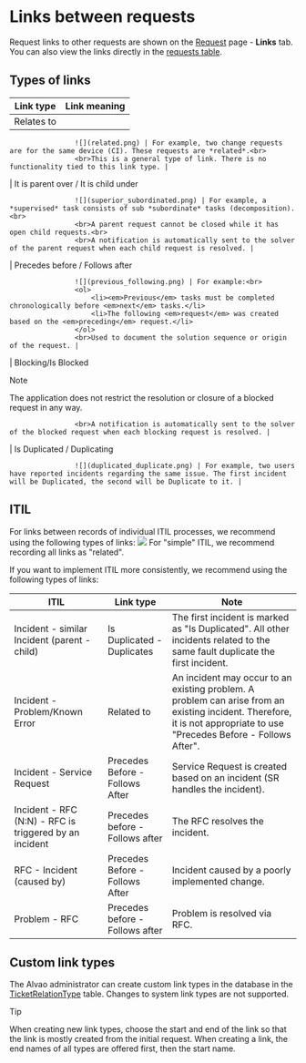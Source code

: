 # Links between requests
      
Request links to other requests are shown on the [Request](../../list-of-windows/alvao-webapp/requests/request) page -  **Links** tab. You can also view the links directly in the [requests table](../../list-of-windows/alvao-webapp/requests/table-of-requests).
      
## Types of links

| Link type | Link meaning |
| --- | --- |
| Relates to  <br>

                    ![](related.png) | For example, two change requests are for the same device (CI). These requests are *related*.<br>
                    <br>This is a general type of link. There is no functionality tied to this link type. |
| It is parent over / It is child under  <br>

                    ![](superior_subordinated.png) | For example, a *supervised* task consists of sub *subordinate* tasks (decomposition).<br>
                    <br>A parent request cannot be closed while it has open child requests.<br>
                    <br>A notification is automatically sent to the solver of the parent request when each child request is resolved. |
| Precedes before / Follows after  <br>

                    ![](previous_following.png) | For example:<br>
                    <ol>
                        <li><em>Previous</em> tasks must be completed chronologically before <em>next</em> tasks.</li>
                        <li>The following <em>request</em> was created based on the <em>preceding</em> request.</li>
                    </ol>
                    <br>Used to document the solution sequence or origin of the request. |
| Blocking/Is Blocked  <br>

> [!NOTE]
> The application does not restrict the resolution or closure of a blocked request in any way.<br>

                    <br>A notification is automatically sent to the solver of the blocked request when each blocking request is resolved. |
| Is Duplicated / Duplicating  <br>

                    ![](duplicated_duplicate.png) | For example, two users have reported incidents regarding the same issue. The first incident will be Duplicated, the second will be Duplicate to it. |

## ITIL
      
For links between records of individual ITIL processes, we recommend using the following types of links:
      ![](itil.png)
For "simple" ITIL, we recommend recording all links as "related".
      
If you want to implement ITIL more consistently, we recommend using the following types of links:

| ITIL | Link type | Note |
| --- | --- | --- |
| Incident - similar Incident (parent - child) | Is Duplicated - Duplicates | The first incident is marked as "Is Duplicated". All other incidents related to the same fault duplicate the first incident. |
| Incident - Problem/Known Error | Related to | An incident may occur to an existing problem. A problem can arise from an existing incident. Therefore, it is not appropriate to use "Precedes Before - Follows After". |
| Incident - Service Request | Precedes Before - Follows After | Service Request is created based on an incident (SR handles the incident). |
| Incident - RFC (N:N) - RFC is triggered by an incident | Precedes before - Follows after | The RFC resolves the incident. |
| RFC - Incident (caused by) | Precedes Before - Follows After | Incident caused by a poorly implemented change. |
| Problem - RFC | Precedes before - Follows after | Problem is resolved via RFC. |

## Custom link types
      
The Alvao administrator can create custom link types in the database in the [TicketRelationType](../../alvao-asset-management/implementation/customization/database#U_dbo.TicketRelationType) table. Changes to system link types are not supported.

> [!TIP]
> When creating new link types, choose the start and end of the link so that the link is mostly created from the initial request. When creating a link, the end names of all types are offered first, then the start name.
